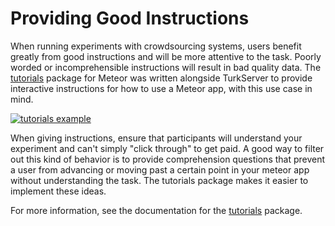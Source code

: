 # Providing Good Instructions

When running experiments with crowdsourcing systems, users benefit greatly from
good instructions and will be more attentive to the task. Poorly worded or
incomprehensible instructions will result in bad quality data. The [tutorials][tutorials]
package for Meteor was written alongside TurkServer to provide interactive instructions for
how to use a Meteor app, with this use case in mind.

[![tutorials example](https://j.gifs.com/W6QO44.gif)](https://www.youtube.com/watch?v=smax46TNPPk)
 
When giving instructions, ensure that participants will understand your
experiment and can't simply "click through" to get paid. A good way to filter
out this kind of behavior is to provide comprehension questions that prevent a
user from advancing or moving past a certain point in your meteor app without
understanding the task. The tutorials package makes it easier to implement these
ideas.

For more information, see the documentation for the [tutorials] package.

[tutorials]: https://github.com/mizzao/meteor-tutorials 
